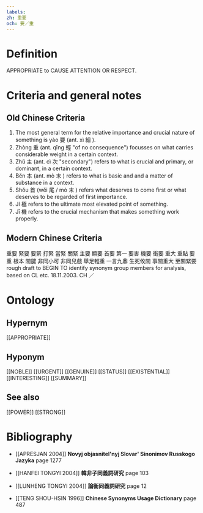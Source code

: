 ```yaml
---
labels: 
zh: 重要
och: 要／重
---
```


# Definition
APPROPRIATE to CAUSE ATTENTION OR RESPECT.
# Criteria and general notes
## Old Chinese Criteria
1. The most general term for the relative importance and crucial nature of something is yào 要 (ant. xì 細 ).
2. Zhòng 重 (ant. qīng 輕 "of no consequence") focusses on what carries considerable weight in a certain context.
3. Zhǔ 主 (ant. cì 次 "secondary") refers to what is crucial and primary, or dominant, in a certain context.
4. Běn 本 (ant. mò 末 ) refers to what is basic and and a matter of substance in a context.
5. Shǒu 首 (wěi 尾 / mò 末 ) refers what deserves to come first or what deserves to be regarded of first importance.
6. Jí 極 refers to the ultimate most elevated point of something.
7. Jī 機 refers to the crucial mechanism that makes something work properly.
## Modern Chinese Criteria
重要
緊要
要緊
打緊
當緊
關緊
主要
顯要
首要
第一
要害
機要
衝要
重大
重點
要
重
根本
關鍵
非同小可
非同兒戲
舉足輕重
一言九鼎
生死攸關
事關重大
至關緊要
rough draft to BEGIN TO identify synonym group members for analysis, based on CL etc. 18.11.2003. CH ／
# Ontology

## Hypernym
[[APPROPRIATE]]
## Hyponym
[[NOBLE]]
[[URGENT]]
[[GENUINE]]
[[STATUS]]
[[EXISTENTIAL]]
[[INTERESTING]]
[[SUMMARY]]
## See also
[[POWER]]
[[STRONG]]
# Bibliography
- [[APRESJAN 2004]]
**Novyj objasnitel'nyj Slovar' Sinonimov Russkogo Jazyka** page 1277

- [[HANFEI TONGYI 2004]]
**韓非子同義詞研究** page 103

- [[LUNHENG TONGYI 2004]]
**論衡同義詞研究** page 12

- [[TENG SHOU-HSIN 1996]]
**Chinese Synonyms Usage Dictionary** page 487
